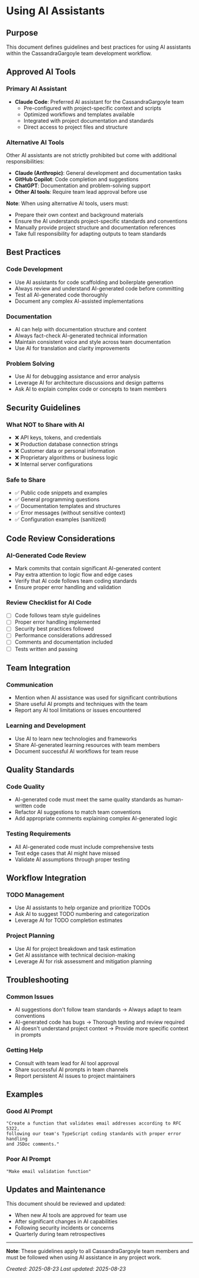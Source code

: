 # Using AI Assistants

## Purpose
This document defines guidelines and best practices for using AI assistants within the CassandraGargoyle team development workflow.

## Approved AI Tools

### Primary AI Assistant
- **Claude Code**: Preferred AI assistant for the CassandraGargoyle team
  - Pre-configured with project-specific context and scripts
  - Optimized workflows and templates available
  - Integrated with project documentation and standards
  - Direct access to project files and structure

### Alternative AI Tools
Other AI assistants are not strictly prohibited but come with additional responsibilities:
- **Claude (Anthropic)**: General development and documentation tasks
- **GitHub Copilot**: Code completion and suggestions  
- **ChatGPT**: Documentation and problem-solving support
- **Other AI tools**: Require team lead approval before use

**Note**: When using alternative AI tools, users must:
- Prepare their own context and background materials
- Ensure the AI understands project-specific standards and conventions
- Manually provide project structure and documentation references
- Take full responsibility for adapting outputs to team standards

## Best Practices

### Code Development
- Use AI assistants for code scaffolding and boilerplate generation
- Always review and understand AI-generated code before committing
- Test all AI-generated code thoroughly
- Document any complex AI-assisted implementations

### Documentation
- AI can help with documentation structure and content
- Always fact-check AI-generated technical information
- Maintain consistent voice and style across team documentation
- Use AI for translation and clarity improvements

### Problem Solving
- Use AI for debugging assistance and error analysis
- Leverage AI for architecture discussions and design patterns
- Ask AI to explain complex code or concepts to team members

## Security Guidelines

### What NOT to Share with AI
- ❌ API keys, tokens, and credentials
- ❌ Production database connection strings
- ❌ Customer data or personal information
- ❌ Proprietary algorithms or business logic
- ❌ Internal server configurations

### Safe to Share
- ✅ Public code snippets and examples
- ✅ General programming questions
- ✅ Documentation templates and structures
- ✅ Error messages (without sensitive context)
- ✅ Configuration examples (sanitized)

## Code Review Considerations

### AI-Generated Code Review
- Mark commits that contain significant AI-generated content
- Pay extra attention to logic flow and edge cases
- Verify that AI code follows team coding standards
- Ensure proper error handling and validation

### Review Checklist for AI Code
- [ ] Code follows team style guidelines
- [ ] Proper error handling implemented
- [ ] Security best practices followed
- [ ] Performance considerations addressed
- [ ] Comments and documentation included
- [ ] Tests written and passing

## Team Integration

### Communication
- Mention when AI assistance was used for significant contributions
- Share useful AI prompts and techniques with the team
- Report any AI tool limitations or issues encountered

### Learning and Development
- Use AI to learn new technologies and frameworks
- Share AI-generated learning resources with team members
- Document successful AI workflows for team reuse

## Quality Standards

### Code Quality
- AI-generated code must meet the same quality standards as human-written code
- Refactor AI suggestions to match team conventions
- Add appropriate comments explaining complex AI-generated logic

### Testing Requirements
- All AI-generated code must include comprehensive tests
- Test edge cases that AI might have missed
- Validate AI assumptions through proper testing

## Workflow Integration

### TODO Management
- Use AI assistants to help organize and prioritize TODOs
- Ask AI to suggest TODO numbering and categorization
- Leverage AI for TODO completion estimates

### Project Planning
- Use AI for project breakdown and task estimation
- Get AI assistance with technical decision-making
- Leverage AI for risk assessment and mitigation planning

## Troubleshooting

### Common Issues
- AI suggestions don't follow team standards → Always adapt to team conventions
- AI-generated code has bugs → Thorough testing and review required
- AI doesn't understand project context → Provide more specific context in prompts

### Getting Help
- Consult with team lead for AI tool approval
- Share successful AI prompts in team channels
- Report persistent AI issues to project maintainers

## Examples

### Good AI Prompt
```
"Create a function that validates email addresses according to RFC 5322, 
following our team's TypeScript coding standards with proper error handling 
and JSDoc comments."
```

### Poor AI Prompt
```
"Make email validation function"
```

## Updates and Maintenance

This document should be reviewed and updated:
- When new AI tools are approved for team use
- After significant changes in AI capabilities
- Following security incidents or concerns
- Quarterly during team retrospectives

---

**Note**: These guidelines apply to all CassandraGargoyle team members and must be followed when using AI assistance in any project work.

*Created: 2025-08-23*
*Last updated: 2025-08-23*